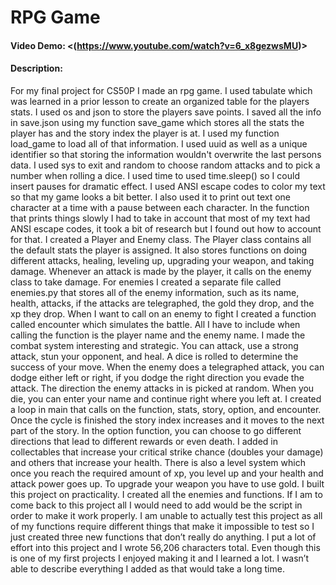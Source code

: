 # RPG Game
#### Video Demo:  <(https://www.youtube.com/watch?v=6_x8gezwsMU)>
#### Description:
For my final project for CS50P I made an rpg game. I used tabulate which was learned in a prior lesson to create an organized table for the players stats. I used os and json to store the players save points. I saved all the info in save.json using my function save_game which stores all the stats the player has and the story index the player is at. I used my function load_game to load all of that information. I used uuid as well as a unique identifier so that storing the information wouldn't overwrite the last persons data. I used sys to exit and random to choose random attacks and to pick a number when rolling a dice. I used time to used time.sleep() so I could insert pauses for dramatic effect. I used ANSI escape codes to color my text so that my game looks a bit better. I also used it to print out text one character at a time with a pause between each character. In the function that prints things slowly I had to take in account that most of my text had ANSI escape codes, it took a bit of research but I found out how to account for that. I created a Player and Enemy class. The Player class contains all the default stats the player is assigned. It also stores functions on doing different attacks, healing, leveling up, upgrading your weapon, and taking damage. Whenever an attack is made by the player, it calls on the enemy class to take damage. For enemies I created a separate file called enemies.py that stores all of the enemy information, such as its name, health, attacks, if the attacks are telegraphed, the gold they drop, and the xp they drop. When I want to call on an enemy to fight I created a function called encounter which simulates the battle. All I have to include when calling the function is the player name and the enemy name. I made the combat system interesting and strategic. You can attack, use a strong attack, stun your opponent, and heal. A dice is rolled to determine the success of your move. When the enemy does a telegraphed attack, you can dodge either left or right, if you dodge the right direction you evade the attack. The direction the enemy attacks in is picked at random. When you die, you can enter your name and continue right where you left at. I created a loop in main that calls on the function, stats, story, option, and encounter. Once the cycle is finished the story index increases and it moves to the next part of the story. In the option function, you can choose to go different directions that lead to different rewards or even death. I added in collectables that increase your critical strike chance (doubles your damage) and others that increase your health. There is also a level system which once you reach the required amount of xp, you level up and your health and attack power goes up. To upgrade your weapon you have to use gold. I built this project on practicality. I created all the enemies and functions. If I am to come back to this project all I would need to add would be the script in order to make it work properly. I am unable to actually test this project as all of my functions require different things that make it impossible to test so I just created three new functions that don’t really do anything. I put a lot of effort into this project and I wrote 56,206 characters total. Even though this is one of my first projects I enjoyed making it and I learned a lot. I wasn’t able to describe everything I added as that would take a long time.

